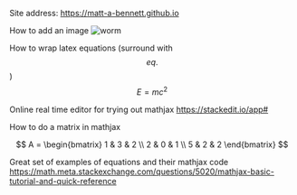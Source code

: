 Site address:
https://matt-a-bennett.github.io

How to add an image
![worm](./images/worm.jpg)

How to wrap latex equations (surround with $$ eq. $$)
$$E=mc^2$$

Online real time editor for trying out mathjax
https://stackedit.io/app#

How to do a matrix in mathjax

$$
A =
  \begin{bmatrix}
    1 & 3 & 2 \\
    2 & 0 & 1 \\
    5 & 2 & 2
  \end{bmatrix}
$$

Great set of examples of equations and their mathjax code
https://math.meta.stackexchange.com/questions/5020/mathjax-basic-tutorial-and-quick-reference

